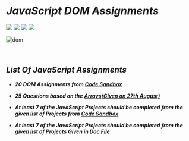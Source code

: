 # _JavaScript DOM Assignments_
<img src="https://img.shields.io/badge/JavaScript-323330?style=flat&logo=javascript&logoColor=F7DF1E" /> <img src="https://img.shields.io/badge/DOM Manipulation Assignments-Javascript-yellow" /> <img src="https://img.shields.io/badge/Course-Full%20Stack%20JavaScript%20Web%20Developer%20Bootcamp-brightgreen" /> <img src="https://img.shields.io/badge/Instructor-Hitesh%20Chowdhary%20Sir-orange" /><br>

![dom](https://user-images.githubusercontent.com/91872149/208902975-84d0eda5-2cc0-4704-852f-ee964535166b.png)

<br>

## _List Of JavaScript Assignments_
  - **_20 DOM Assignments from [Code Sandbox](https://codesandbox.io/s/dom-fsjs-fr34h2)_**

  - **_25 Questions based on the [Arrays(Given on 27th August)](https://docs.google.com/document/d/1qMkflj5wUJi4nAsh7j13qsKAThBAg-E3ZarEGgHzDl8/edit?usp=sharing)_**

  - **_At least 7 of the JavaScript Projects should be completed from the given list of Projects from [Code Sandbox](https://codesandbox.io/s/js-assignments-fsjs-3g8p6n)_**

  - **_At least 7 of the JavaScript Projects should be completed from the given list of Projects Given in [Doc File](https://docs.google.com/document/d/1wTlAF_1YvLpqRXCD22PcKM78MOVTYGGI/edit?usp=share_link&ouid=101808276944328150960&rtpof=true&sd=true)_**

